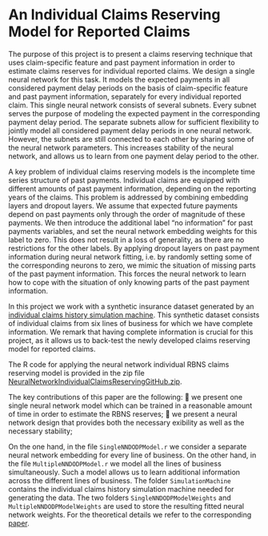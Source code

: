 # An Individual Claims Reserving Model for Reported Claims
The purpose of this project is to present a claims reserving technique that uses claim-specific feature and past payment information in order to estimate claims reserves for individual reported claims. We design a single neural network for this task. It models the expected payments in all considered payment delay periods on the basis of claim-specific feature and past payment information, separately for every individual reported claim. This single neural network consists of several subnets. Every subnet serves the purpose of modeling the expected payment in the corresponding payment delay period. The separate subnets allow for sufficient flexibility to jointly model all considered payment delay periods in one neural network. However, the subnets are still connected to each other by sharing some of the neural network parameters. This increases stability of the neural network, and allows us to learn from one payment delay period to the other.

A key problem of individual claims reserving models is the incomplete time series structure of past payments. Individual claims are equipped with different amounts of past payment information, depending on the reporting years of the claims. This problem is addressed by combining embedding layers and dropout layers. We assume that expected future payments depend on past payments only through the order of magnitude of these payments. We then introduce the additional label “no information” for past payments variables, and set the neural network embedding weights for this label to zero. This does not result in a loss of generality, as there are no restrictions for the other labels. By applying dropout layers on past payment information during neural network fitting, i.e. by randomly setting some of the corresponding neurons to zero, we mimic the situation of missing parts of the past payment information. This forces the neural network to learn how to cope with the situation of only knowing parts of the past payment information.

In this project we work with a synthetic insurance dataset generated by an [individual claims history simulation machine](https://www.mdpi.com/2227-9091/6/2/29). This synthetic dataset consists of individual claims from six lines of business for which we have complete information. We remark that having complete information is crucial for this project, as it allows us to back-test the newly developed claims reserving model for reported claims.

The R code for applying the neural network individual RBNS claims reserving model is provided in the zip file [NeuralNetworkIndividualClaimsReservingGitHub.zip](https://github.com/gabrielliandrea/neuralnetworkindividualrbnsclaimsreserving/blob/master/NeuralNetworkIndividualClaimsReservingGitHub.zip).

The key contributions of this paper are the following:
 we present one single neural network model which can be trained in a reasonable amount
of time in order to estimate the RBNS reserves;
 we present a neural network design that provides both the necessary 
exibility as well as
the necessary stability;

On the one hand, in the file `SingleNNDODPModel.r` we consider a separate neural network embedding for every line of business. On the other hand, in the file `MultipleNNDODPModel.r` we model all the lines of business simultaneously. Such a model allows us to learn additional information across the different lines of business. The folder `SimulationMachine` contains the individual claims history simulation machine needed for generating the data. The two folders `SingleNNDODPModelWeights` and `MultipleNNDODPModelWeights` are used to store the resulting fitted neural network weights. For the theoretical details we refer to the corresponding [paper](https://papers.ssrn.com/sol3/papers.cfm?abstract_id=3365517).
